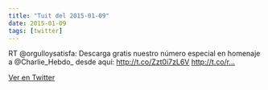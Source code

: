 ```yaml
---
title: "Tuit del 2015-01-09"
date: 2015-01-09
tags: [twitter]
---
```


RT @orgulloysatisfa: Descarga gratis nuestro número especial en homenaje a @Charlie_Hebdo_ desde aquí: http://t.co/Zzt0i7zL6V http://t.co/r…



[Ver en Twitter](https://twitter.com/i/web/status/553549753238032384)
